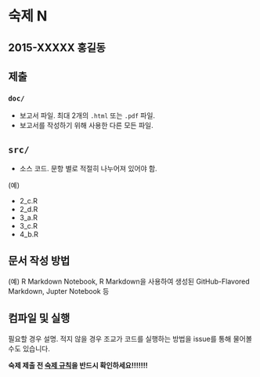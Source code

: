 # 숙제 N
## 2015-XXXXX 홍길동

## 제출 

### `doc/`
* 보고서 파일. 최대 2개의 `.html` 또는 `.pdf` 파일.
* 보고서를 작성하기 위해 사용한 다른 모든 파일. 

## `src/`
* 소스 코드. 문항 별로 적절히 나누어져 있어야 함.

(예)
* 2_c.R
* 2_d.R
* 3_a.R
* 3_c.R
* 4_b.R

## 문서 작성 방법
(예) R Markdown Notebook, R Markdown을 사용하여 생성된 GitHub-Flavored Markdown, Jupter Notebook 등

## 컴파일 및 실행

필요할 경우 설명. 적지 않을 경우 조교가 코드를 실행하는 방법을 issue를 통해 물어볼 수도 있습니다. 


__숙제 제출 전 [숙제 규칙](https://github.com/snu-stat/cs17-commonplace)을 반드시 확인하세요!!!!!!!__
